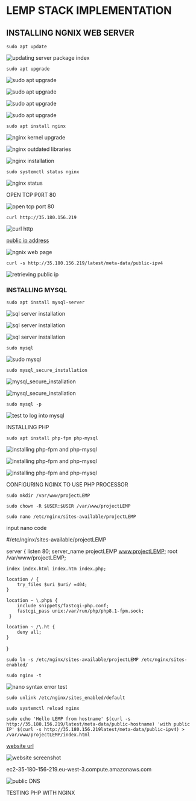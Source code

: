 # LEMP STACK IMPLEMENTATION

## INSTALLING NGNIX WEB SERVER

`sudo apt update`

![updating server package index]()

`sudo apt upgrade`

![sudo apt upgrade](./images/NGINX_images/pending_kernel_upgrade.PNG)

![sudo apt upgrade](./images/NGINX_images/outdated_libraries.PNG)

![sudo apt upgrade](./images/NGINX_images/sudo_apt_upgrade_page1.PNG)

![sudo apt upgrade](./images/NGINX_images/sudo_apt_upgrade_page2.PNG)

`sudo apt install nginx`

![nginx kernel upgrade](./images/NGINX_images/nginx_kernel_upgrade.PNG)

![nginx outdated libraries](./images/NGINX_images/nginx_oudated_libraries.PNG)

![nginx installation](./images/NGINX_images/sudo_apt_install_nginx.PNG)

`sudo systemctl status nginx`

![nginx status](./images/NGINX_images/nginx_status.PNG)

OPEN TCP P0RT 80

![open tcp port 80](./images/NGINX_images/tcp_port_80.PNG)

`curl http://35.180.156.219`

![curl http](./images/NGINX_images/curl_http.PNG)

[public ip address](http://35.180.156.219)

![ngnix web page](./images/NGINX_images/ngnix_web_page.PNG)

`curl -s http://35.180.156.219/latest/meta-data/public-ipv4`

![retrieving public ip](./images/NGINX_images/public_ip_retrieve.PNG)

### INSTALLING MYSQL

`sudo apt install mysql-server`

![sql server installation](./images/mysql_installation/mysql_kernel_upgrade.PNG)

![sql server installation](./images/mysql_installation/mysql_outdated_libraries.PNG)

![sql server installation](./images/mysql_installation/mysql_server_installation.PNG)

`sudo mysql`

![sudo mysql](./images/mysql_installation/sudo_mysql.PNG)

`sudo mysql_secure_installation`

![mysql_secure_installation](./images/mysql_installation/msql_secure_installation_page1.PNG)

![mysql_secure_installation](./images/mysql_installation/mysql_secure_installation_page2.PNG)

`sudo mysql -p`

![test to log into mysql](./images/mysql_installation/mysql_login_test.PNG)

INSTALLING PHP

`sudo apt install php-fpm php-mysql`

![installing php-fpm and php-mysql](./images/php_installation/pending_kernel_upgrade.PNG)

![installing php-fpm and php-mysql](./images/php_installation/outdated_libraries.PNG)

![installing php-fpm and php-mysql](./images/php_installation/php_fph-php_mysql_installation.PNG)

CONFIGURING NGINX TO USE PHP PROCESSOR

`sudo mkdir /var/www/projectLEMP`

`sudo chown -R $USER:$USER /var/www/projectLEMP`

`sudo nano /etc/nginx/sites-available/projectLEMP`

input nano code

#/etc/nginx/sites-available/projectLEMP

server {
    listen 80;
    server_name projectLEMP www.projectLEMP;
    root /var/www/projectLEMP;

    index index.html index.htm index.php;

    location / {
        try_files $uri $uri/ =404;
    }

    location ~ \.php$ {
        include snippets/fastcgi-php.conf;
        fastcgi_pass unix:/var/run/php/php8.1-fpm.sock;
     }

    location ~ /\.ht {
        deny all;
    }

}

`sudo ln -s /etc/nginx/sites-available/projectLEMP /etc/nginx/sites-enabled/`

`sudo nginx -t`

![nano syntax error test](./images/configuring_nginx_4_php_processor/nano_syntax_error_test.PNG)

`sudo unlink /etc/nginx/sites_enabled/default`

`sudo systemctl reload nginx`

`sudo echo 'Hello LEMP from hostname' $(curl -s http://35.180.156.219/latest/meta-data/public-hostname) 'with public IP' $(curl -s http://35.180.156.219latest/meta-data/public-ipv4) > /var/www/projectLEMP/index.html`

[website url](http://35.180.156.219/)

![website screenshot](./images/configuring_nginx_4_php_processor/website_screenshot.PNG)

ec2-35-180-156-219.eu-west-3.compute.amazonaws.com

![public DNS](./images/configuring_nginx_4_php_processor/public_DNS.PNG)

TESTING PHP WITH NGINX




